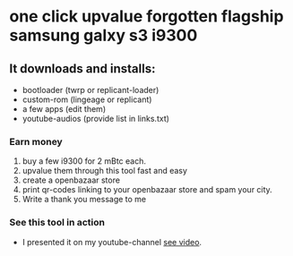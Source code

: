# one click upvalue forgotten flagship samsung galxy s3 i9300

## It downloads and installs:
 - bootloader (twrp or replicant-loader)
 - custom-rom (lingeage or replicant)
 - a few apps (edit them)
 - youtube-audios (provide list in links.txt)

### Earn money
 1. buy a few i9300 for 2 mBtc each.
 2. upvalue them through this tool fast and easy
 3. create a openbazaar store
 3. print qr-codes linking to your openbazaar store and spam your city.
 4. Write a thank you message to me

### See this tool in action
 - I presented it on my youtube-channel [see video](https://youtu.be/5K79jZiNw40 "my-video").


